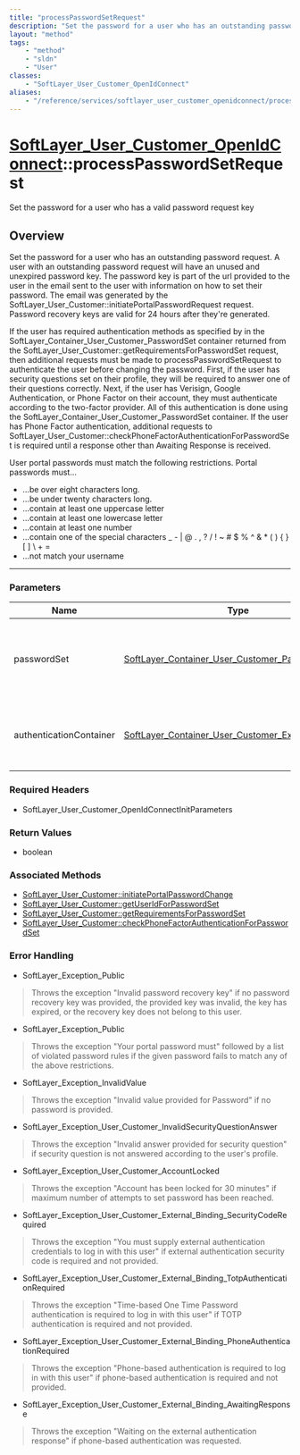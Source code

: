 ```yaml
---
title: "processPasswordSetRequest"
description: "Set the password for a user who has an outstanding password request. A user with an outstanding password request will ha... "
layout: "method"
tags:
    - "method"
    - "sldn"
    - "User"
classes:
    - "SoftLayer_User_Customer_OpenIdConnect"
aliases:
    - "/reference/services/softlayer_user_customer_openidconnect/processPasswordSetRequest"
---
```

# [SoftLayer_User_Customer_OpenIdConnect](/reference/services/SoftLayer_User_Customer_OpenIdConnect)::processPasswordSetRequest


Set the password for a user who has a valid password request key


## Overview 
Set the password for a user who has an outstanding password request. A user with an outstanding password request will have an unused and unexpired password key.  The password key is part of the url provided to the user in the email sent to the user with information on how to set their password.  The email was generated by the SoftLayer_User_Customer::initiatePortalPasswordRequest request. Password recovery keys are valid for 24 hours after they're generated. 

If the user has required authentication methods as specified by in the SoftLayer_Container_User_Customer_PasswordSet container returned from the SoftLayer_User_Customer::getRequirementsForPasswordSet request, then additional requests must be made to processPasswordSetRequest to authenticate the user before changing the password.  First, if the user has security questions set on their profile, they will be required to answer one of their questions correctly. Next, if the user has Verisign, Google Authentication, or Phone Factor on their account, they must authenticate according to the two-factor provider.  All of this authentication is done using the SoftLayer_Container_User_Customer_PasswordSet container.  If the user has Phone Factor authentication, additional requests to SoftLayer_User_Customer::checkPhoneFactorAuthenticationForPasswordSet is required until a response other than Awaiting Response is received. 

User portal passwords must match the following restrictions. Portal passwords must... 
* ...be over eight characters long.
* ...be under twenty characters long.
* ...contain at least one uppercase letter
* ...contain at least one lowercase letter
* ...contain at least one number
* ...contain one of the special characters _ - | @ . , ? / ! ~ # $ % ^ & * ( ) { } [ ] \ + =
* ...not match your username

-----

### Parameters 
|Name | Type | Description |
| --- | --- | --- |
|passwordSet| <a href='/reference/datatypes/SoftLayer_Container_User_Customer_PasswordSet'>SoftLayer_Container_User_Customer_PasswordSet </a>| A container with the information required for setting customer password|
|authenticationContainer| <a href='/reference/datatypes/SoftLayer_Container_User_Customer_External_Binding'>SoftLayer_Container_User_Customer_External_Binding </a>| The authentication container with the external authentication information.|


### Required Headers
* SoftLayer_User_Customer_OpenIdConnectInitParameters


### Return Values
* boolean


### Associated Methods

*  [SoftLayer_User_Customer::initiatePortalPasswordChange](/reference/services/SoftLayer_User_Customer/initiatePortalPasswordChange )
*  [SoftLayer_User_Customer::getUserIdForPasswordSet](/reference/services/SoftLayer_User_Customer/getUserIdForPasswordSet )
*  [SoftLayer_User_Customer::getRequirementsForPasswordSet](/reference/services/SoftLayer_User_Customer/getRequirementsForPasswordSet )
*  [SoftLayer_User_Customer::checkPhoneFactorAuthenticationForPasswordSet](/reference/services/SoftLayer_User_Customer/checkPhoneFactorAuthenticationForPasswordSet )



### Error Handling

* SoftLayer_Exception_Public 

> Throws the exception "Invalid password recovery key" if no password recovery key was provided, the provided key was invalid, the key has expired, or the recovery key does not belong to this user. 

* SoftLayer_Exception_Public 

> Throws the exception "Your portal password must" followed by a list of violated password rules if the given password fails to match any of the above restrictions. 

* SoftLayer_Exception_InvalidValue 

> Throws the exception "Invalid value provided for Password" if no password is provided. 

* SoftLayer_Exception_User_Customer_InvalidSecurityQuestionAnswer 

> Throws the exception "Invalid answer provided for security question" if security question is not answered according to the user's profile. 

* SoftLayer_Exception_User_Customer_AccountLocked 

> Throws the exception "Account has been locked for 30 minutes" if maximum number of attempts to set password has been reached. 

* SoftLayer_Exception_User_Customer_External_Binding_SecurityCodeRequired 

> Throws the exception "You must supply external authentication credentials to log in with this user" if external authentication security code is required and not provided. 

* SoftLayer_Exception_User_Customer_External_Binding_TotpAuthenticationRequired 

> Throws the exception "Time-based One Time Password authentication is required to log in with this user" if TOTP authentication is required and not provided. 

* SoftLayer_Exception_User_Customer_External_Binding_PhoneAuthenticationRequired 

> Throws the exception "Phone-based authentication is required to log in with this user" if phone-based authentication is required and not provided. 

* SoftLayer_Exception_User_Customer_External_Binding_AwaitingResponse 

> Throws the exception "Waiting on the external authentication response" if phone-based authentication was requested. 



